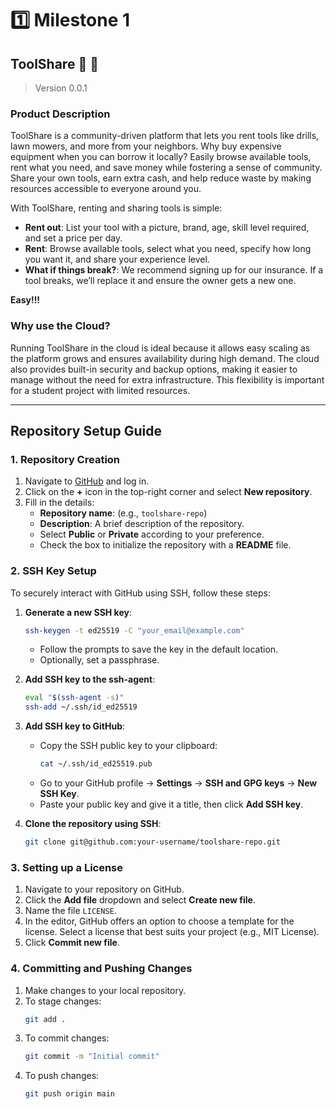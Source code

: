 # :one: Milestone 1

## ToolShare :iphone: :hammer:
> Version 0.0.1

### Product Description

ToolShare is a community-driven platform that lets you rent tools like drills, lawn mowers, and more from your neighbors. Why buy expensive equipment when you can borrow it locally? Easily browse available tools, rent what you need, and save money while fostering a sense of community. Share your own tools, earn extra cash, and help reduce waste by making resources accessible to everyone around you.   

With ToolShare, renting and sharing tools is simple:

- **Rent out**: List your tool with a picture, brand, age, skill level required, and set a price per day.
- **Rent**: Browse available tools, select what you need, specify how long you want it, and share your experience level.
- **What if things break?**: We recommend signing up for our insurance. If a tool breaks, we’ll replace it and ensure the owner gets a new one.

**Easy!!!**

### Why use the Cloud?

Running ToolShare in the cloud is ideal because it allows easy scaling as the platform grows and ensures availability during high demand. The cloud also provides built-in security and backup options, making it easier to manage without the need for extra infrastructure. This flexibility is important for a student project with limited resources.



---

## Repository Setup Guide

### 1. Repository Creation
1. Navigate to [GitHub](https://github.com/) and log in.
2. Click on the **+** icon in the top-right corner and select **New repository**.
3. Fill in the details:
   - **Repository name**: (e.g., `toolshare-repo`)
   - **Description**: A brief description of the repository.
   - Select **Public** or **Private** according to your preference.
   - Check the box to initialize the repository with a **README** file.

### 2. SSH Key Setup

To securely interact with GitHub using SSH, follow these steps:

1. **Generate a new SSH key**:
    ```bash
    ssh-keygen -t ed25519 -C "your_email@example.com"
    ```
    - Follow the prompts to save the key in the default location.
    - Optionally, set a passphrase.

2. **Add SSH key to the ssh-agent**:
    ```bash
    eval "$(ssh-agent -s)"
    ssh-add ~/.ssh/id_ed25519
    ```

3. **Add SSH key to GitHub**:
    - Copy the SSH public key to your clipboard:
      ```bash
      cat ~/.ssh/id_ed25519.pub
      ```
    - Go to your GitHub profile → **Settings** → **SSH and GPG keys** → **New SSH Key**.
    - Paste your public key and give it a title, then click **Add SSH key**.

4. **Clone the repository using SSH**:
    ```bash
    git clone git@github.com:your-username/toolshare-repo.git
    ```

### 3. Setting up a License

1. Navigate to your repository on GitHub.
2. Click the **Add file** dropdown and select **Create new file**.
3. Name the file `LICENSE`.
4. In the editor, GitHub offers an option to choose a template for the license. Select a license that best suits your project (e.g., MIT License).
5. Click **Commit new file**.

### 4. Committing and Pushing Changes

1. Make changes to your local repository.
2. To stage changes:
    ```bash
    git add .
    ```
3. To commit changes:
    ```bash
    git commit -m "Initial commit"
    ```
4. To push changes:
    ```bash
    git push origin main
    ```



